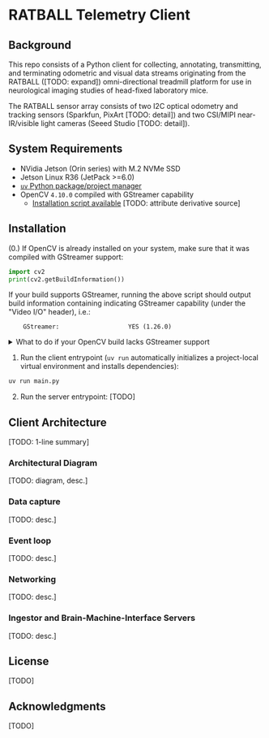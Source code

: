 # RATBALL Telemetry Client

## Background
This repo consists of a Python client for collecting, annotating, transmitting, and terminating odometric and visual data streams originating from the RATBALL ([TODO: expand]) omni-directional treadmill platform for use in neurological imaging studies of head-fixed laboratory mice.

The RATBALL sensor array consists of two I2C optical odometry and tracking sensors (Sparkfun, PixArt [TODO: detail]) and two CSI/MIPI near-IR/visible light cameras (Seeed Studio [TODO: detail]).

## System Requirements
- NVidia Jetson (Orin series) with M.2 NVMe SSD 
- Jetson Linux R36 (JetPack >=6.0)
- [`uv` Python package/project manager](https://github.com/astral-sh/uv)
- OpenCV `4.10.0` compiled with GStreamer capability 
  - [Installation script available](https://github.com/RATBALL-Org/RATBALL/blob/main/scripts/install_opencv_with_gstreamer_cap.sh) [TODO: attribute derivative source]


## Installation
(0.) If OpenCV is already installed on your system, make sure that it was compiled with GStreamer support:
```python
import cv2
print(cv2.getBuildInformation())
```
If your build supports GStreamer, running the above script should output build information containing indicating GStreamer capability (under the "Video I/O" header), i.e.:
```
    GStreamer:                   YES (1.26.0)
```
<details>
<summary>What to do if your OpenCV build lacks GStreamer support</summary>

If the OpenCV build information reports "NO" for GStreamer support, you will need to run the provided installer script to compile and build a compatible OpenCV version by navigating your shell to the root directory of the repo and running the following command:
```sh
./scripts/install_opencv_with_gstreamer_cap.sh
```

The script will prompt a Y/N response on whether you would like to remove any existing opencv distribution packages (strongly recommended).

Finally, source the following file in the active shell to set the correct values for the `$LD_LIBRARY_PATH` and `$PYTHONPATH` environment variables, i.e.:
```sh
source ./scripts/opencv_paths.profile
```

To persist changes to these environment variables beyond the current shell session, the profile file may be appended to your shell RC file, i.e.:
```sh
# For single-user BASH:
cat ./scripts/opencv_paths.profile >> $HOME/.profile

# For single-user ZSH:
cat ./scripts/opencv_paths.profile >> $HOME/.zprofile

# System-wide (not recommended):
cat ./scripts/opencv_paths.profile >> /etc/profile
```

Finally, you'll need to permit `uv` to use the system `site-packages` installation of OpenCV by running the following command at repo root:
```sh
sed -i 's/include-system-site-packages = false/include-system-site-packages = true/' .venv/pyvenv.cfg
```

At this point, the output of `cv2.getBuildInformation()` should report that GStreamer support is enabled!

</details>


1. Run the client entrypoint (`uv run` automatically initializes a project-local virtual environment and installs dependencies):
```sh
uv run main.py
```

2. Run the server entrypoint:
[TODO]


## Client Architecture
[TODO: 1-line summary]

### Architectural Diagram
[TODO: diagram, desc.]

### Data capture
[TODO: desc.]

### Event loop
[TODO: desc.]

### Networking
[TODO: desc.]

### Ingestor and Brain-Machine-Interface Servers
[TODO: desc.]


## License
[TODO]

## Acknowledgments
[TODO]

